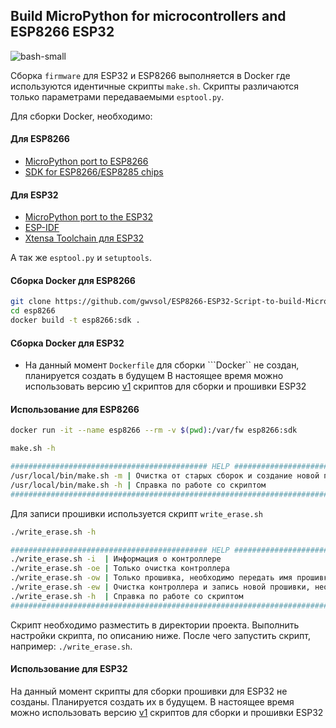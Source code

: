 ## Build MicroPython for microcontrollers and ESP8266 ESP32

![bash-small](https://user-images.githubusercontent.com/13176091/54089754-070c6c00-4375-11e9-8495-d06e9d5f3fe3.png)

Cборка ```firmware``` для ESP32 и ESP8266 выполняется в Docker где используются идентичные скрипты ```make.sh```. Скрипты различаются только параметрами передаваемыми ```esptool.py```.

Для сборки Docker, необходимо:

#### Для ESP8266
* [MicroPython port to ESP8266](https://github.com/micropython/micropython/tree/master/ports/esp8266#micropython-port-to-esp8266)
* [SDK for ESP8266/ESP8285 chips](https://github.com/pfalcon/esp-open-sdk)

#### Для ESP32
* [MicroPython port to the ESP32](https://github.com/micropython/micropython/tree/master/ports/esp32#micropython-port-to-the-esp32)
* [ESP-IDF](https://github.com/espressif/esp-idf#developing-with-esp-idf)
* [Xtensa Toolchain для ESP32](https://docs.espressif.com/projects/esp-idf/en/latest/get-started/linux-setup.html)

А так же ```esptool.py``` и ```setuptools```.

#### Сборка Docker для ESP8266
```bash
git clone https://github.com/gwvsol/ESP8266-ESP32-Script-to-build-MicroPython.git
cd esp8266
docker build -t esp8266:sdk .
```
#### Сборка Docker для ESP32
* На данный момент ```Dockerfile``` для сборки ```Docker`` не создан, планируется создать в будущем
В настоящее время можно использовать версию [v1](https://github.com/gwvsol/ESP8266-ESP32-Script-to-build-MicroPython/tree/v1) скриптов для сборки и прошивки ESP32

#### Использование для ESP8266

```bash
docker run -it --name esp8266 --rm -v $(pwd):/var/fw esp8266:sdk

make.sh -h

############################################ HELP ###############################################
/usr/local/bin/make.sh -m | Очистка от старых сборок и создание новой прошивки
/usr/local/bin/make.sh -h | Справка по работе со скриптом
#################################################################################################

```
Для записи прошивки используется скрипт ```write_erase.sh```

```bash
./write_erase.sh -h

############################################ HELP ###############################################
./write_erase.sh -i  | Информация о контроллере
./write_erase.sh -oe | Только очистка контроллера
./write_erase.sh -ow | Только прошивка, необходимо передать имя прошивки
./write_erase.sh -ew | Очистка контроллера и запись новой прошивки, необходимо передать имя прошивки
./write_erase.sh -h  | Справка по работе со скриптом
#################################################################################################

```
Скрипт необходимо разместить в директории проекта. Выполнить настройки скрипта, по описанию ниже. После чего запустить скрипт, например: ```./write_erase.sh```.

#### Использование для ESP32
На данный момент скрипты для сборки прошивки для ESP32 не созданы. Планируется создать их в будущем.
В настоящее время можно использовать версию [v1](https://github.com/gwvsol/ESP8266-ESP32-Script-to-build-MicroPython/tree/v1) скриптов для сборки и прошивки ESP32